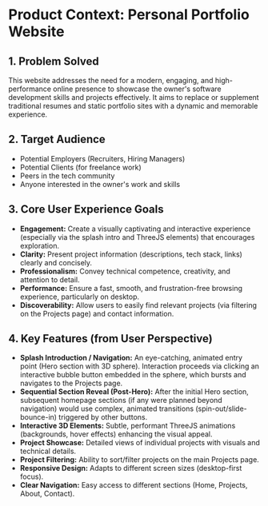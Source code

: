 # Product Context: Personal Portfolio Website

## 1. Problem Solved

This website addresses the need for a modern, engaging, and high-performance online presence to showcase the owner's software development skills and projects effectively. It aims to replace or supplement traditional resumes and static portfolio sites with a dynamic and memorable experience.

## 2. Target Audience

*   Potential Employers (Recruiters, Hiring Managers)
*   Potential Clients (for freelance work)
*   Peers in the tech community
*   Anyone interested in the owner's work and skills

## 3. Core User Experience Goals

*   **Engagement:** Create a visually captivating and interactive experience (especially via the splash intro and ThreeJS elements) that encourages exploration.
*   **Clarity:** Present project information (descriptions, tech stack, links) clearly and concisely.
*   **Professionalism:** Convey technical competence, creativity, and attention to detail.
*   **Performance:** Ensure a fast, smooth, and frustration-free browsing experience, particularly on desktop.
*   **Discoverability:** Allow users to easily find relevant projects (via filtering on the Projects page) and contact information.

## 4. Key Features (from User Perspective)

*   **Splash Introduction / Navigation:** An eye-catching, animated entry point (Hero section with 3D sphere). Interaction proceeds via clicking an interactive bubble button embedded in the sphere, which bursts and navigates to the Projects page.
*   **Sequential Section Reveal (Post-Hero):** After the initial Hero section, subsequent homepage sections (if any were planned beyond navigation) would use complex, animated transitions (spin-out/slide-bounce-in) triggered by other buttons.
*   **Interactive 3D Elements:** Subtle, performant ThreeJS animations (backgrounds, hover effects) enhancing the visual appeal.
*   **Project Showcase:** Detailed views of individual projects with visuals and technical details.
*   **Project Filtering:** Ability to sort/filter projects on the main Projects page.
*   **Responsive Design:** Adapts to different screen sizes (desktop-first focus).
*   **Clear Navigation:** Easy access to different sections (Home, Projects, About, Contact).